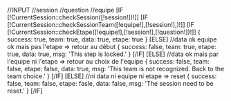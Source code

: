 //INPUT
        //session
        //question
        //equipe
[IF [!CurrentSession::checkSession([!session!])!]]
    [IF [!CurrentSession::checkSessionTeam([!equipe!],[!session!],)!]]
        [IF [!CurrentSession::checkEtape([!equipe!],[!session!],[!question!])!]]
            {
                success: true,
                team: true,
                data: true,
                etape: true
            }
        [ELSE]
        //data ok equipe ok mais pas l'etape => retour au début
            {
                success: false,
                team: true,
                etape: true,
                data: true,
                msg: 'This step is locked.'
            }
        [/IF]
    [ELSE]
    //data ok mais par l'equipe ni l'etape => retour au choix de l'equipe
    {
        success: false,
        team: false,
        etape: false,
        data: true,
        msg: 'This team is not recognized. Back to the team choice.'
    }
    [/IF]
[ELSE]
//ni data ni equipe ni etape => reset
{
        success: false,
        team: false,
        etape: fasle,
        data: false,
        msg: 'The session need to be reset.'
}
[/IF]
